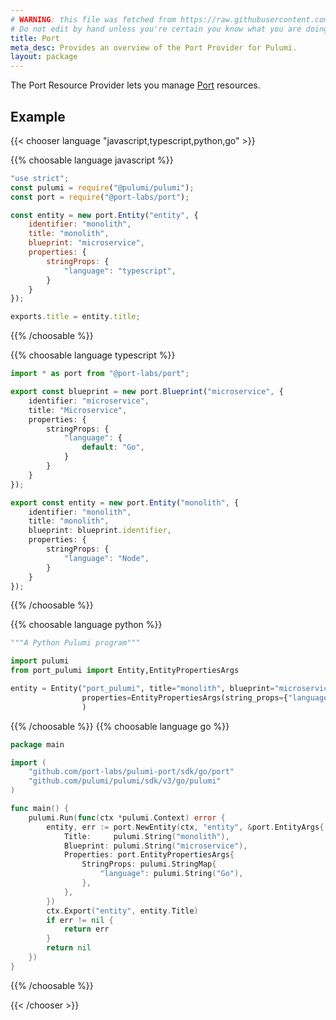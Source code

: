 ```yaml
---
# WARNING: this file was fetched from https://raw.githubusercontent.com/port-labs/pulumi-port/v2.13.1/docs/_index.md
# Do not edit by hand unless you're certain you know what you are doing!
title: Port
meta_desc: Provides an overview of the Port Provider for Pulumi.
layout: package
---
```


The Port Resource Provider lets you manage [Port](https://www.getport.io) resources.

## Example

{{< chooser language "javascript,typescript,python,go" >}}


{{% choosable language javascript %}}

```javascript
"use strict";
const pulumi = require("@pulumi/pulumi");
const port = require("@port-labs/port");

const entity = new port.Entity("entity", {
    identifier: "monolith",
    title: "monolith",
    blueprint: "microservice",
    properties: {
        stringProps: {
            "language": "typescript",
        }
    }
});

exports.title = entity.title;
```

{{% /choosable %}}

{{% choosable language typescript %}}

```typescript
import * as port from "@port-labs/port";

export const blueprint = new port.Blueprint("microservice", {
    identifier: "microservice",
    title: "Microservice",
    properties: {
        stringProps: {
            "language": {
                default: "Go",
            }
        }
    }
});

export const entity = new port.Entity("monolith", {
    identifier: "monolith",
    title: "monolith",
    blueprint: blueprint.identifier,
    properties: {
        stringProps: {
            "language": "Node",
        }
    }
});
```

{{% /choosable %}}

{{% choosable language python %}}

```python
"""A Python Pulumi program"""

import pulumi
from port_pulumi import Entity,EntityPropertiesArgs

entity = Entity("port_pulumi", title="monolith", blueprint="microservice",
                properties=EntityPropertiesArgs(string_props={"language": "python"}),
                )
```

{{% /choosable %}}
{{% choosable language go %}}

```go
package main

import (
	"github.com/port-labs/pulumi-port/sdk/go/port"
	"github.com/pulumi/pulumi/sdk/v3/go/pulumi"
)

func main() {
	pulumi.Run(func(ctx *pulumi.Context) error {
		entity, err := port.NewEntity(ctx, "entity", &port.EntityArgs{
			Title:     pulumi.String("monolith"),
			Blueprint: pulumi.String("microservice"),
			Properties: port.EntityPropertiesArgs{
				StringProps: pulumi.StringMap{
					"language": pulumi.String("Go"),
				},
			},
		})
		ctx.Export("entity", entity.Title)
		if err != nil {
			return err
		}
		return nil
	})
}
```

{{% /choosable %}}

{{< /chooser >}}
